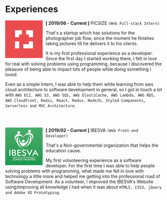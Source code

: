 # Experiences

<img style="float: left; width: 120px; margin-right: 10px;" src="assets/experiences/picsize.jpg">

**[ 2019/06 - Current ]** PICSIZE ``(Web Full-stack Intern)``

That's a startup which has solutions for the photographer job flow, since the moment he finishes taking pictures till he delivers it to his clients. 

It is my first professional experience as a developer. Since the first day I started working there, I felt in love for real with solving problems using programming, because I discovered the pleasure of being able to impact lots of people while doing something I loved.

Even as a simple Intern, I was able to help them while learning from aws cloud architecture to software development in general, so I got in touch a lot with `AWS EC2, AWS S3, AWS SQS, AWS ElastiCache, AWS Lambda, AWS RDS, AWS CloudFront, Redis, React, Redux, NodeJS, Styled Components, Serverless and MVC Architecture`.

<br></br>

<img style="float: left; width: 120px; margin-right: 10px;" src="assets/experiences/ibesva.jpeg">

**[ 2019/02 - Current ]** IBESVA ``(Web Front-end Developer)``

That's a Non-governmental organization that helps the education cause.

My first volunteering experience as a software developer. For the first time I was able to help people solving problems with programming, what made me fell in love with technology a little more and helped me getting into the professional road of Software Development. As a volunteer, I improved the IBESVA's Website using/improving all knowledge I had when it was about `HTML5, CSS3, jQuery and Adobe XD Prototyping`.